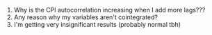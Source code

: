 1. Why is the CPI autocorrelation increasing when I add more lags???
2. Any reason why my variables aren't cointegrated?
3. I'm getting very insignificant results (probably normal tbh)